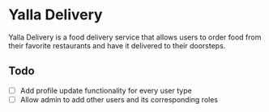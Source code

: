 # Yalla Delivery

Yalla Delivery is a food delivery service that allows users to order food from their favorite restaurants and have it delivered to their doorsteps.

## Todo

- [ ] Add profile update functionality for every user type
- [ ] Allow admin to add other users and its corresponding roles 